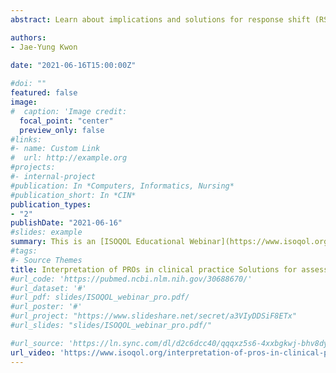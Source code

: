 ```yaml
---
abstract: Learn about implications and solutions for response shift (RS) and differential item functioning (DIF) in clinical practice.

authors: 
- Jae-Yung Kwon
  
date: "2021-06-16T15:00:00Z"

#doi: ""
featured: false
image:
#  caption: 'Image credit: 
  focal_point: "center"
  preview_only: false
#links:
#- name: Custom Link
#  url: http://example.org
#projects:
#- internal-project
#publication: In *Computers, Informatics, Nursing*
#publication_short: In *CIN*
publication_types:
- "2"
publishDate: "2021-06-16"
#slides: example
summary: This is an [ISOQOL Educational Webinar](https://www.isoqol.org/interpretation-of-pros-in-clinical-practice-solutions-for-assessing-change-and-diverse-people) to review clinical implications and solutions for addressing response shift and differential item functioning with emphasis on interpretation of patient-reported outcomes for assessing change and diverse people. Other knowledge translation resources including an online learning module are developed [here](https://www.healthyqol.com/methods)
#tags:
#- Source Themes
title: Interpretation of PROs in clinical practice Solutions for assessing change and diverse people
#url_code: 'https://pubmed.ncbi.nlm.nih.gov/30688670/'
#url_dataset: '#'
#url_pdf: slides/ISOQOL_webinar_pro.pdf/
#url_poster: '#'
#url_project: "https://www.slideshare.net/secret/a3VIyDDSiF8ETx"
#url_slides: "slides/ISOQOL_webinar_pro.pdf/"

#url_source: 'https://ln.sync.com/dl/d2c6dcc40/qqqxz5s6-4xxbgkwj-bhv8dyet-a8y3pvey'
url_video: 'https://www.isoqol.org/interpretation-of-pros-in-clinical-practice-solutions-for-assessing-change-and-diverse-people/'
---
```


